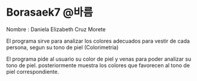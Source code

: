 # Borasaek7 @바름
Nombre : Daniela Elizabeth Cruz Morete

El programa sirve para analizar los colores adecuados para vestir de cada persona, segun su tono de piel (Colorimetria)

El programa pide al usuario su color de piel y venas para poder analizar su tono de piel. posteriormente muestra los colores que favorecen al tono de piel correspondiente.